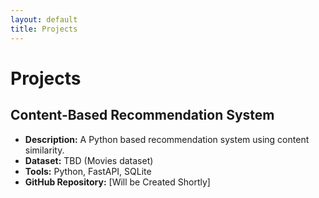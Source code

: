 ```yaml
---
layout: default
title: Projects
---
```


# Projects

## Content-Based Recommendation System

- **Description:** A Python based recommendation system using content similarity.
- **Dataset:** TBD (Movies dataset)
- **Tools:** Python, FastAPI, SQLite
- **GitHub Repository:** [Will be Created Shortly]

  
